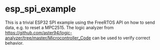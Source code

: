 # esp_spi_example
This is a trivial ESP32 SPI example using the FreeRTOS API on how to send data, e.g. to reset a MPC2515. The logic analyzer from https://github.com/aster94/logic-analyzer/tree/master/Microcontroller_Code can be used to verify correct behavior.
